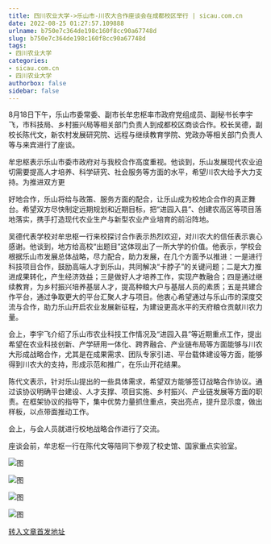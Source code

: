 ```yaml
---
title: 四川农业大学->乐山市-川农大合作座谈会在成都校区举行 | sicau.com.cn
date: 2022-08-25 01:27:57.109888
urlname: b750e7c364de198c160f8cc90a67748d
slug: b750e7c364de198c160f8cc90a67748d
tags: 
- 四川农业大学
categories:
- sicau.com.cn
- 四川农业大学
authorbox: false
sidebar: false
---
```

8月18日下午，乐山市委常委、副市长牟忠枢率市政府党组成员、副秘书长李宇飞，市科技局、乡村振兴局等相关部门负责人到成都校区商谈合作。校长吴德，副校长陈代文，新农村发展研究院、远程与继续教育学院、党政办等相关部门负责人等与来宾进行了座谈。

牟忠枢表示乐山市委市政府对与我校合作高度重视。他谈到，乐山发展现代农业迫切需要提高人才培养、科学研究、社会服务等方面的水平，希望川农大给予大力支持。为推进双方更
<!--more-->
好地合作，乐山将给与政策、服务方面的配合，让乐山成为校地企合作的真正舞台。希望双方尽快制定远期规划和近期目标，把“进园入县”、创建农高区等项目落地落实，携手打造现代农业生产与新型农业产业培育的前沿阵地。

吴德代表学校对牟忠枢一行来校探讨合作表示热烈欢迎，对川农大的信任表示衷心感谢。他谈到，地方给高校“出题目”这体现出了一所大学的价值。他表示，学校会根据乐山市发展总体战略，尽力配合，助力发展，在几个方面予以推进：一是进行科技项目合作，鼓励高端人才到乐山，共同解决“卡脖子”的关键问题；二是大力推进成果转化，产生经济效益；三是做好人才培养工作，实现产教融合；四是通过继续教育，为乡村振兴培养基层人才，提高种粮大户与基层人员的素质；五是共建合作平台，通过争取更大的平台汇聚人才与项目。他衷心希望通过与乐山市的深度交流与合作，助力乐山开启农业发展新征程，为建设更高水平的天府粮仓贡献川农力量。

会上，李宇飞介绍了乐山市农业科技工作情况及“进园入县”等近期重点工作，提出希望在农业科技创新、产学研用一体化、跨界融合、产业链布局等方面能够与川农大形成战略合作，尤其是在成果需求、团队专家引进、平台载体建设等方面，能够得到川农大的支持，形成示范和推广，在乐山开花结果。

陈代文表示，针对乐山提出的一些具体需求，希望双方能够签订战略合作协议。通过该协议明确平台建设、人才支撑、项目实施、乡村振兴、产业链发展等方面的职责。在框架协议的指导下，集中优势力量抓住重点，突出亮点，提升显示度，做出样板，以点带面推动工作。

会上，与会人员就进行校地战略合作进行了交流。

座谈会前，牟忠枢一行在陈代文等陪同下参观了校史馆、国家重点实验室。

![图](https://news.sicau.edu.cn/__local/3/35/7D/7A26F1AC29BDB3E51F9625EA296_8511E012_1335E.jpg)

![图](https://news.sicau.edu.cn/__local/3/90/67/AA639277E4EBA9D5E27AEFC4A31_D72B807C_11491.jpg)

![图](https://news.sicau.edu.cn/__local/6/72/33/6DAB792639108738BA5EAEA00CA_F1B20855_16DAA.jpg)

![图](https://news.sicau.edu.cn/__local/0/EB/AF/8C3435A298D39D348007005D6E3_223BA4E2_17D55.jpg)

[转入文章首发地址](https://news.sicau.edu.cn/info/1078/69171.htm)